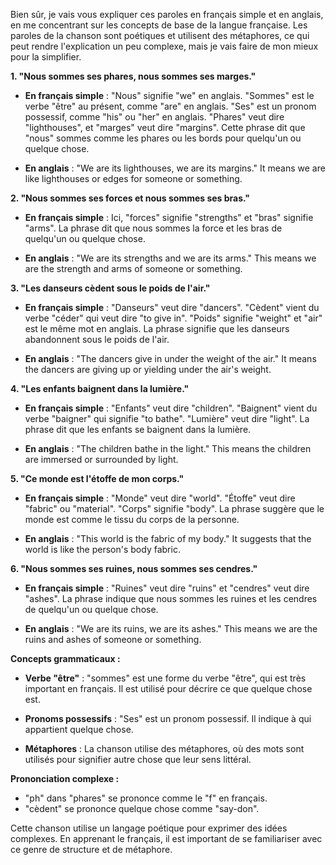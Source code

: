 Bien sûr, je vais vous expliquer ces paroles en français simple et en anglais, en me concentrant sur les concepts de base de la langue française. Les paroles de la chanson sont poétiques et utilisent des métaphores, ce qui peut rendre l'explication un peu complexe, mais je vais faire de mon mieux pour la simplifier.

**1. "Nous sommes ses phares, nous sommes ses marges."**

- **En français simple** : "Nous" signifie "we" en anglais. "Sommes" est le verbe "être" au présent, comme "are" en anglais. "Ses" est un pronom possessif, comme "his" ou "her" en anglais. "Phares" veut dire "lighthouses", et "marges" veut dire "margins". Cette phrase dit que "nous" sommes comme les phares ou les bords pour quelqu'un ou quelque chose.

- **En anglais** : "We are its lighthouses, we are its margins." It means we are like lighthouses or edges for someone or something.

**2. "Nous sommes ses forces et nous sommes ses bras."**

- **En français simple** : Ici, "forces" signifie "strengths" et "bras" signifie "arms". La phrase dit que nous sommes la force et les bras de quelqu'un ou quelque chose.

- **En anglais** : "We are its strengths and we are its arms." This means we are the strength and arms of someone or something.

**3. "Les danseurs cèdent sous le poids de l'air."**

- **En français simple** : "Danseurs" veut dire "dancers". "Cèdent" vient du verbe "céder" qui veut dire "to give in". "Poids" signifie "weight" et "air" est le même mot en anglais. La phrase signifie que les danseurs abandonnent sous le poids de l'air.

- **En anglais** : "The dancers give in under the weight of the air." It means the dancers are giving up or yielding under the air's weight.

**4. "Les enfants baignent dans la lumière."**

- **En français simple** : "Enfants" veut dire "children". "Baignent" vient du verbe "baigner" qui signifie "to bathe". "Lumière" veut dire "light". La phrase dit que les enfants se baignent dans la lumière.

- **En anglais** : "The children bathe in the light." This means the children are immersed or surrounded by light.

**5. "Ce monde est l'étoffe de mon corps."**

- **En français simple** : "Monde" veut dire "world". "Étoffe" veut dire "fabric" ou "material". "Corps" signifie "body". La phrase suggère que le monde est comme le tissu du corps de la personne.

- **En anglais** : "This world is the fabric of my body." It suggests that the world is like the person's body fabric.

**6. "Nous sommes ses ruines, nous sommes ses cendres."**

- **En français simple** : "Ruines" veut dire "ruins" et "cendres" veut dire "ashes". La phrase indique que nous sommes les ruines et les cendres de quelqu'un ou quelque chose.

- **En anglais** : "We are its ruins, we are its ashes." This means we are the ruins and ashes of someone or something.

**Concepts grammaticaux :**

- **Verbe "être"** : "sommes" est une forme du verbe "être", qui est très important en français. Il est utilisé pour décrire ce que quelque chose est.

- **Pronoms possessifs** : "Ses" est un pronom possessif. Il indique à qui appartient quelque chose.

- **Métaphores** : La chanson utilise des métaphores, où des mots sont utilisés pour signifier autre chose que leur sens littéral.

**Prononciation complexe :**

- "ph" dans "phares" se prononce comme le "f" en français.
- "cèdent" se prononce quelque chose comme "say-don".

Cette chanson utilise un langage poétique pour exprimer des idées complexes. En apprenant le français, il est important de se familiariser avec ce genre de structure et de métaphore.

